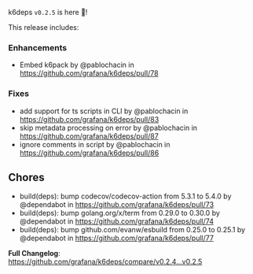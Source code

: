 k6deps `v0.2.5` is here 🎉!

This release includes:

### Enhancements

* Embed k6pack by @pablochacin in https://github.com/grafana/k6deps/pull/78

### Fixes

* add support for ts scripts in CLI by @pablochacin in https://github.com/grafana/k6deps/pull/83
* skip metadata processing on error by @pablochacin in https://github.com/grafana/k6deps/pull/87
* ignore comments in script by @pablochacin in https://github.com/grafana/k6deps/pull/86

## Chores
* build(deps): bump codecov/codecov-action from 5.3.1 to 5.4.0 by @dependabot in https://github.com/grafana/k6deps/pull/73
* build(deps): bump golang.org/x/term from 0.29.0 to 0.30.0 by @dependabot in https://github.com/grafana/k6deps/pull/74
* build(deps): bump github.com/evanw/esbuild from 0.25.0 to 0.25.1 by @dependabot in https://github.com/grafana/k6deps/pull/77

**Full Changelog**: https://github.com/grafana/k6deps/compare/v0.2.4...v0.2.5

